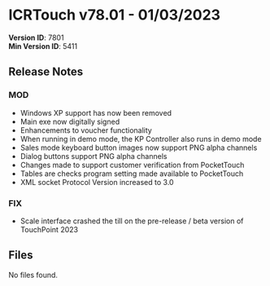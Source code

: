 # ICRTouch v78.01 - 01/03/2023

__Version ID__: 7801
<br>__Min Version ID__: 5411

## Release Notes
### MOD
- Windows XP support has now been removed
- Main exe now digitally signed
- Enhancements to voucher functionality
- When running in demo mode, the KP Controller also runs in demo mode
- Sales mode keyboard button images now support PNG alpha channels
- Dialog buttons support PNG alpha channels
- Changes made to support customer verification from PocketTouch
- Tables are checks program setting made available to PocketTouch
- XML socket Protocol Version increased to 3.0

### FIX
- Scale interface crashed the till on the pre-release / beta version of TouchPoint 2023

## Files
No files found.

